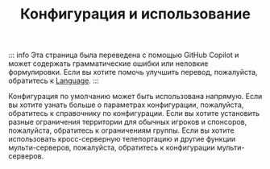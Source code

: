 ﻿---
title: Конфигурация и использование
createTime: 2025/02/24 14:47:43
permalink: /ru/doc/owner/config/
---

::: info
Эта страница была переведена с помощью GitHub Copilot и может содержать грамматические ошибки или неловкие формулировки.
Если вы хотите помочь улучшить перевод, пожалуйста, обратитесь к [Language](/ru/doc/owner/config-ref/languages/).
:::

<LinkCard title="Справочник по конфигурации" href="/ru/doc/owner/config-ref/overview/" icon="fluent-emoji-flat:bookmark-tabs">
    Конфигурация по умолчанию может быть использована напрямую. Если вы хотите узнать больше о параметрах конфигурации, пожалуйста, обратитесь к справочнику по конфигурации.
</LinkCard>

<LinkCard title="Ограничения группы" href="/ru/doc/owner/other/multi-limitations/" icon="fluent-emoji-flat:bar-chart">
    Если вы хотите установить разные ограничения территории для обычных игроков и спонсоров, пожалуйста, обратитесь к ограничениям группы.
</LinkCard>

<LinkCard title="Мульти-серверы" href="/ru/doc/owner/other/multi-server/" icon="emojione-v1:three-networked-computers">
    Если вы хотите использовать кросс-серверную телепортацию и другие функции мульти-серверов, пожалуйста, обратитесь к конфигурации мульти-серверов.
</LinkCard>
